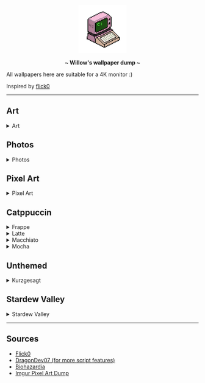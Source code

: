 
<!-- HEADERS -->
<p align="center">
  <img width="25%" src="https://github.com/42Willow/dotfiles/blob/main/assets/42willow.gif?raw=true" />
</p>
<p align="center">
  <b> ~ Willow's wallpaper dump ~ </b>
</p>

All wallpapers here are suitable for a 4K monitor :)

Inspired by [flick0](https://github.com/flick0/kabegami)

-----------------
## Art

<details><summary>Art</summary>

**Tags:** `willow_and_sundew`

![willow_and_sundew](/home/willow/wallpapers/Art/willow_and_sundew.jpeg)

</details>

## Photos

<details><summary>Photos</summary>

**Tags:** `lake`

![lake](/home/willow/wallpapers/Photos/lake.jpg)

**Tags:** `mountains`

![mountains](/home/willow/wallpapers/Photos/mountains.jpg)

**Tags:** `sandstone`

![sandstone](/home/willow/wallpapers/Photos/sandstone.jpg)

</details>

## Pixel Art

<details><summary>Pixel Art</summary>

**Tags:** `1`

![1](/home/willow/wallpapers/Pixel Art/1.gif)

**Tags:** `2`

![2](/home/willow/wallpapers/Pixel Art/2.gif)

**Tags:** `README`

![README](/home/willow/wallpapers/Pixel Art/README.md)

**Tags:** `waterfall`

![waterfall](/home/willow/wallpapers/Pixel Art/waterfall.jpeg)

</details>

## Catppuccin

<details><summary>Frappe</summary>

**Tags:** `Kurzgesagt` `Asteroid_Miner_1`

![Kurzgesagt-Asteroid_Miner_1](/home/willow/wallpapers/Catppuccin/Frappe/Kurzgesagt-Asteroid_Miner_1.png)

**Tags:** `Kurzgesagt` `Asteroid_Miner_2`

![Kurzgesagt-Asteroid_Miner_2](/home/willow/wallpapers/Catppuccin/Frappe/Kurzgesagt-Asteroid_Miner_2.png)

**Tags:** `Kurzgesagt` `Asteroids`

![Kurzgesagt-Asteroids](/home/willow/wallpapers/Catppuccin/Frappe/Kurzgesagt-Asteroids.png)

**Tags:** `Kurzgesagt` `Baby_Star`

![Kurzgesagt-Baby_Star](/home/willow/wallpapers/Catppuccin/Frappe/Kurzgesagt-Baby_Star.png)

**Tags:** `Kurzgesagt` `Black Hole_1`

![Kurzgesagt-Black Hole_1](/home/willow/wallpapers/Catppuccin/Frappe/Kurzgesagt-Black Hole_1.png)

**Tags:** `Kurzgesagt` `Black Hole_2`

![Kurzgesagt-Black Hole_2](/home/willow/wallpapers/Catppuccin/Frappe/Kurzgesagt-Black Hole_2.png)

**Tags:** `Kurzgesagt` `Cloudy Quasar_1`

![Kurzgesagt-Cloudy Quasar_1](/home/willow/wallpapers/Catppuccin/Frappe/Kurzgesagt-Cloudy Quasar_1.png)

**Tags:** `Kurzgesagt` `Cloudy Quasar_2`

![Kurzgesagt-Cloudy Quasar_2](/home/willow/wallpapers/Catppuccin/Frappe/Kurzgesagt-Cloudy Quasar_2.png)

**Tags:** `Kurzgesagt` `Contemplative Cosmonaut_1`

![Kurzgesagt-Contemplative Cosmonaut_1](/home/willow/wallpapers/Catppuccin/Frappe/Kurzgesagt-Contemplative Cosmonaut_1.png)

**Tags:** `Kurzgesagt` `Contemplative Cosmonaut_2`

![Kurzgesagt-Contemplative Cosmonaut_2](/home/willow/wallpapers/Catppuccin/Frappe/Kurzgesagt-Contemplative Cosmonaut_2.png)

**Tags:** `Kurzgesagt` `Contemplative Cosmonaut_3`

![Kurzgesagt-Contemplative Cosmonaut_3](/home/willow/wallpapers/Catppuccin/Frappe/Kurzgesagt-Contemplative Cosmonaut_3.png)

**Tags:** `Kurzgesagt` `Contemplative Cosmonaut_4`

![Kurzgesagt-Contemplative Cosmonaut_4](/home/willow/wallpapers/Catppuccin/Frappe/Kurzgesagt-Contemplative Cosmonaut_4.png)

**Tags:** `Kurzgesagt` `Cosmic_Islands`

![Kurzgesagt-Cosmic_Islands](/home/willow/wallpapers/Catppuccin/Frappe/Kurzgesagt-Cosmic_Islands.png)

**Tags:** `Kurzgesagt` `Fleet`

![Kurzgesagt-Fleet](/home/willow/wallpapers/Catppuccin/Frappe/Kurzgesagt-Fleet.png)

**Tags:** `Kurzgesagt` `Galaxies`

![Kurzgesagt-Galaxies](/home/willow/wallpapers/Catppuccin/Frappe/Kurzgesagt-Galaxies.png)

**Tags:** `Kurzgesagt` `Galaxy_1`

![Kurzgesagt-Galaxy_1](/home/willow/wallpapers/Catppuccin/Frappe/Kurzgesagt-Galaxy_1.png)

**Tags:** `Kurzgesagt` `Galaxy_2`

![Kurzgesagt-Galaxy_2](/home/willow/wallpapers/Catppuccin/Frappe/Kurzgesagt-Galaxy_2.png)

**Tags:** `Kurzgesagt` `Galaxy_3`

![Kurzgesagt-Galaxy_3](/home/willow/wallpapers/Catppuccin/Frappe/Kurzgesagt-Galaxy_3.png)

**Tags:** `Kurzgesagt` `Mars`

![Kurzgesagt-Mars](/home/willow/wallpapers/Catppuccin/Frappe/Kurzgesagt-Mars.png)

**Tags:** `Kurzgesagt` `On A Moon`

![Kurzgesagt-On A Moon](/home/willow/wallpapers/Catppuccin/Frappe/Kurzgesagt-On A Moon.png)

**Tags:** `Kurzgesagt` `Ringed_Earth`

![Kurzgesagt-Ringed_Earth](/home/willow/wallpapers/Catppuccin/Frappe/Kurzgesagt-Ringed_Earth.png)

**Tags:** `Kurzgesagt` `Satellite over Earth`

![Kurzgesagt-Satellite over Earth](/home/willow/wallpapers/Catppuccin/Frappe/Kurzgesagt-Satellite over Earth.png)

**Tags:** `Kurzgesagt` `Solar System`

![Kurzgesagt-Solar System](/home/willow/wallpapers/Catppuccin/Frappe/Kurzgesagt-Solar System.png)

**Tags:** `Kurzgesagt` `Stars`

![Kurzgesagt-Stars](/home/willow/wallpapers/Catppuccin/Frappe/Kurzgesagt-Stars.png)

**Tags:** `Kurzgesagt` `Stellar Phenomenon`

![Kurzgesagt-Stellar Phenomenon](/home/willow/wallpapers/Catppuccin/Frappe/Kurzgesagt-Stellar Phenomenon.png)

**Tags:** `Kurzgesagt` `Unknown Lifeform`

![Kurzgesagt-Unknown Lifeform](/home/willow/wallpapers/Catppuccin/Frappe/Kurzgesagt-Unknown Lifeform.png)

</details>

<details><summary>Latte</summary>

**Tags:** `Kurzgesagt` `Asteroid_Miner_1`

![Kurzgesagt-Asteroid_Miner_1](/home/willow/wallpapers/Catppuccin/Latte/Kurzgesagt-Asteroid_Miner_1.png)

**Tags:** `Kurzgesagt` `Asteroid_Miner_2`

![Kurzgesagt-Asteroid_Miner_2](/home/willow/wallpapers/Catppuccin/Latte/Kurzgesagt-Asteroid_Miner_2.png)

**Tags:** `Kurzgesagt` `Asteroids`

![Kurzgesagt-Asteroids](/home/willow/wallpapers/Catppuccin/Latte/Kurzgesagt-Asteroids.png)

**Tags:** `Kurzgesagt` `Baby_Star`

![Kurzgesagt-Baby_Star](/home/willow/wallpapers/Catppuccin/Latte/Kurzgesagt-Baby_Star.png)

**Tags:** `Kurzgesagt` `Black Hole_1`

![Kurzgesagt-Black Hole_1](/home/willow/wallpapers/Catppuccin/Latte/Kurzgesagt-Black Hole_1.png)

**Tags:** `Kurzgesagt` `Black Hole_2`

![Kurzgesagt-Black Hole_2](/home/willow/wallpapers/Catppuccin/Latte/Kurzgesagt-Black Hole_2.png)

**Tags:** `Kurzgesagt` `Cloudy Quasar_1`

![Kurzgesagt-Cloudy Quasar_1](/home/willow/wallpapers/Catppuccin/Latte/Kurzgesagt-Cloudy Quasar_1.png)

**Tags:** `Kurzgesagt` `Cloudy Quasar_2`

![Kurzgesagt-Cloudy Quasar_2](/home/willow/wallpapers/Catppuccin/Latte/Kurzgesagt-Cloudy Quasar_2.png)

**Tags:** `Kurzgesagt` `Contemplative Cosmonaut_1`

![Kurzgesagt-Contemplative Cosmonaut_1](/home/willow/wallpapers/Catppuccin/Latte/Kurzgesagt-Contemplative Cosmonaut_1.png)

**Tags:** `Kurzgesagt` `Contemplative Cosmonaut_2`

![Kurzgesagt-Contemplative Cosmonaut_2](/home/willow/wallpapers/Catppuccin/Latte/Kurzgesagt-Contemplative Cosmonaut_2.png)

**Tags:** `Kurzgesagt` `Contemplative Cosmonaut_3`

![Kurzgesagt-Contemplative Cosmonaut_3](/home/willow/wallpapers/Catppuccin/Latte/Kurzgesagt-Contemplative Cosmonaut_3.png)

**Tags:** `Kurzgesagt` `Contemplative Cosmonaut_4`

![Kurzgesagt-Contemplative Cosmonaut_4](/home/willow/wallpapers/Catppuccin/Latte/Kurzgesagt-Contemplative Cosmonaut_4.png)

**Tags:** `Kurzgesagt` `Cosmic_Islands`

![Kurzgesagt-Cosmic_Islands](/home/willow/wallpapers/Catppuccin/Latte/Kurzgesagt-Cosmic_Islands.png)

**Tags:** `Kurzgesagt` `Fleet`

![Kurzgesagt-Fleet](/home/willow/wallpapers/Catppuccin/Latte/Kurzgesagt-Fleet.png)

**Tags:** `Kurzgesagt` `Galaxies`

![Kurzgesagt-Galaxies](/home/willow/wallpapers/Catppuccin/Latte/Kurzgesagt-Galaxies.png)

**Tags:** `Kurzgesagt` `Galaxy_1`

![Kurzgesagt-Galaxy_1](/home/willow/wallpapers/Catppuccin/Latte/Kurzgesagt-Galaxy_1.png)

**Tags:** `Kurzgesagt` `Galaxy_2`

![Kurzgesagt-Galaxy_2](/home/willow/wallpapers/Catppuccin/Latte/Kurzgesagt-Galaxy_2.png)

**Tags:** `Kurzgesagt` `Galaxy_3`

![Kurzgesagt-Galaxy_3](/home/willow/wallpapers/Catppuccin/Latte/Kurzgesagt-Galaxy_3.png)

**Tags:** `Kurzgesagt` `Mars`

![Kurzgesagt-Mars](/home/willow/wallpapers/Catppuccin/Latte/Kurzgesagt-Mars.png)

**Tags:** `Kurzgesagt` `On A Moon`

![Kurzgesagt-On A Moon](/home/willow/wallpapers/Catppuccin/Latte/Kurzgesagt-On A Moon.png)

**Tags:** `Kurzgesagt` `Ringed_Earth`

![Kurzgesagt-Ringed_Earth](/home/willow/wallpapers/Catppuccin/Latte/Kurzgesagt-Ringed_Earth.png)

**Tags:** `Kurzgesagt` `Satellite over Earth`

![Kurzgesagt-Satellite over Earth](/home/willow/wallpapers/Catppuccin/Latte/Kurzgesagt-Satellite over Earth.png)

**Tags:** `Kurzgesagt` `Solar System`

![Kurzgesagt-Solar System](/home/willow/wallpapers/Catppuccin/Latte/Kurzgesagt-Solar System.png)

**Tags:** `Kurzgesagt` `Stars`

![Kurzgesagt-Stars](/home/willow/wallpapers/Catppuccin/Latte/Kurzgesagt-Stars.png)

**Tags:** `Kurzgesagt` `Stellar Phenomenon`

![Kurzgesagt-Stellar Phenomenon](/home/willow/wallpapers/Catppuccin/Latte/Kurzgesagt-Stellar Phenomenon.png)

**Tags:** `Kurzgesagt` `Unknown Lifeform`

![Kurzgesagt-Unknown Lifeform](/home/willow/wallpapers/Catppuccin/Latte/Kurzgesagt-Unknown Lifeform.png)

</details>

<details><summary>Macchiato</summary>

**Tags:** `Kurzgesagt` `Asteroid_Miner_1`

![Kurzgesagt-Asteroid_Miner_1](/home/willow/wallpapers/Catppuccin/Macchiato/Kurzgesagt-Asteroid_Miner_1.png)

**Tags:** `Kurzgesagt` `Asteroid_Miner_2`

![Kurzgesagt-Asteroid_Miner_2](/home/willow/wallpapers/Catppuccin/Macchiato/Kurzgesagt-Asteroid_Miner_2.png)

**Tags:** `Kurzgesagt` `Asteroids`

![Kurzgesagt-Asteroids](/home/willow/wallpapers/Catppuccin/Macchiato/Kurzgesagt-Asteroids.png)

**Tags:** `Kurzgesagt` `Baby_Star`

![Kurzgesagt-Baby_Star](/home/willow/wallpapers/Catppuccin/Macchiato/Kurzgesagt-Baby_Star.png)

**Tags:** `Kurzgesagt` `Black Hole_1`

![Kurzgesagt-Black Hole_1](/home/willow/wallpapers/Catppuccin/Macchiato/Kurzgesagt-Black Hole_1.png)

**Tags:** `Kurzgesagt` `Black Hole_2`

![Kurzgesagt-Black Hole_2](/home/willow/wallpapers/Catppuccin/Macchiato/Kurzgesagt-Black Hole_2.png)

**Tags:** `Kurzgesagt` `Cloudy Quasar_1`

![Kurzgesagt-Cloudy Quasar_1](/home/willow/wallpapers/Catppuccin/Macchiato/Kurzgesagt-Cloudy Quasar_1.png)

**Tags:** `Kurzgesagt` `Cloudy Quasar_2`

![Kurzgesagt-Cloudy Quasar_2](/home/willow/wallpapers/Catppuccin/Macchiato/Kurzgesagt-Cloudy Quasar_2.png)

**Tags:** `Kurzgesagt` `Contemplative Cosmonaut_1`

![Kurzgesagt-Contemplative Cosmonaut_1](/home/willow/wallpapers/Catppuccin/Macchiato/Kurzgesagt-Contemplative Cosmonaut_1.png)

**Tags:** `Kurzgesagt` `Contemplative Cosmonaut_2`

![Kurzgesagt-Contemplative Cosmonaut_2](/home/willow/wallpapers/Catppuccin/Macchiato/Kurzgesagt-Contemplative Cosmonaut_2.png)

**Tags:** `Kurzgesagt` `Contemplative Cosmonaut_3`

![Kurzgesagt-Contemplative Cosmonaut_3](/home/willow/wallpapers/Catppuccin/Macchiato/Kurzgesagt-Contemplative Cosmonaut_3.png)

**Tags:** `Kurzgesagt` `Contemplative Cosmonaut_4`

![Kurzgesagt-Contemplative Cosmonaut_4](/home/willow/wallpapers/Catppuccin/Macchiato/Kurzgesagt-Contemplative Cosmonaut_4.png)

**Tags:** `Kurzgesagt` `Cosmic_Islands`

![Kurzgesagt-Cosmic_Islands](/home/willow/wallpapers/Catppuccin/Macchiato/Kurzgesagt-Cosmic_Islands.png)

**Tags:** `Kurzgesagt` `Fleet`

![Kurzgesagt-Fleet](/home/willow/wallpapers/Catppuccin/Macchiato/Kurzgesagt-Fleet.png)

**Tags:** `Kurzgesagt` `Galaxies`

![Kurzgesagt-Galaxies](/home/willow/wallpapers/Catppuccin/Macchiato/Kurzgesagt-Galaxies.png)

**Tags:** `Kurzgesagt` `Galaxy_1`

![Kurzgesagt-Galaxy_1](/home/willow/wallpapers/Catppuccin/Macchiato/Kurzgesagt-Galaxy_1.png)

**Tags:** `Kurzgesagt` `Galaxy_2`

![Kurzgesagt-Galaxy_2](/home/willow/wallpapers/Catppuccin/Macchiato/Kurzgesagt-Galaxy_2.png)

**Tags:** `Kurzgesagt` `Galaxy_3`

![Kurzgesagt-Galaxy_3](/home/willow/wallpapers/Catppuccin/Macchiato/Kurzgesagt-Galaxy_3.png)

**Tags:** `Kurzgesagt` `Mars`

![Kurzgesagt-Mars](/home/willow/wallpapers/Catppuccin/Macchiato/Kurzgesagt-Mars.png)

**Tags:** `Kurzgesagt` `On A Moon`

![Kurzgesagt-On A Moon](/home/willow/wallpapers/Catppuccin/Macchiato/Kurzgesagt-On A Moon.png)

**Tags:** `Kurzgesagt` `Ringed_Earth.jpg`

![Kurzgesagt-Ringed_Earth.jpg](/home/willow/wallpapers/Catppuccin/Macchiato/Kurzgesagt-Ringed_Earth.jpg.jpg)

**Tags:** `Kurzgesagt` `Satellite over Earth`

![Kurzgesagt-Satellite over Earth](/home/willow/wallpapers/Catppuccin/Macchiato/Kurzgesagt-Satellite over Earth.png)

**Tags:** `Kurzgesagt` `Solar System`

![Kurzgesagt-Solar System](/home/willow/wallpapers/Catppuccin/Macchiato/Kurzgesagt-Solar System.png)

**Tags:** `Kurzgesagt` `Stars`

![Kurzgesagt-Stars](/home/willow/wallpapers/Catppuccin/Macchiato/Kurzgesagt-Stars.png)

**Tags:** `Kurzgesagt` `Stellar Phenomenon`

![Kurzgesagt-Stellar Phenomenon](/home/willow/wallpapers/Catppuccin/Macchiato/Kurzgesagt-Stellar Phenomenon.png)

**Tags:** `Kurzgesagt` `Unknown Lifeform`

![Kurzgesagt-Unknown Lifeform](/home/willow/wallpapers/Catppuccin/Macchiato/Kurzgesagt-Unknown Lifeform.png)

</details>

<details><summary>Mocha</summary>

**Tags:** `Kurzgesagt` `Asteroid_Miner_1`

![Kurzgesagt-Asteroid_Miner_1](/home/willow/wallpapers/Catppuccin/Mocha/Kurzgesagt-Asteroid_Miner_1.png)

**Tags:** `Kurzgesagt` `Asteroid_Miner_2`

![Kurzgesagt-Asteroid_Miner_2](/home/willow/wallpapers/Catppuccin/Mocha/Kurzgesagt-Asteroid_Miner_2.png)

**Tags:** `Kurzgesagt` `Asteroids`

![Kurzgesagt-Asteroids](/home/willow/wallpapers/Catppuccin/Mocha/Kurzgesagt-Asteroids.png)

**Tags:** `Kurzgesagt` `Baby_Star`

![Kurzgesagt-Baby_Star](/home/willow/wallpapers/Catppuccin/Mocha/Kurzgesagt-Baby_Star.png)

**Tags:** `Kurzgesagt` `Black Hole_1`

![Kurzgesagt-Black Hole_1](/home/willow/wallpapers/Catppuccin/Mocha/Kurzgesagt-Black Hole_1.png)

**Tags:** `Kurzgesagt` `Black Hole_2`

![Kurzgesagt-Black Hole_2](/home/willow/wallpapers/Catppuccin/Mocha/Kurzgesagt-Black Hole_2.png)

**Tags:** `Kurzgesagt` `Cloudy Quasar_1`

![Kurzgesagt-Cloudy Quasar_1](/home/willow/wallpapers/Catppuccin/Mocha/Kurzgesagt-Cloudy Quasar_1.png)

**Tags:** `Kurzgesagt` `Cloudy Quasar_2`

![Kurzgesagt-Cloudy Quasar_2](/home/willow/wallpapers/Catppuccin/Mocha/Kurzgesagt-Cloudy Quasar_2.png)

**Tags:** `Kurzgesagt` `Contemplative Cosmonaut_1`

![Kurzgesagt-Contemplative Cosmonaut_1](/home/willow/wallpapers/Catppuccin/Mocha/Kurzgesagt-Contemplative Cosmonaut_1.png)

**Tags:** `Kurzgesagt` `Contemplative Cosmonaut_2`

![Kurzgesagt-Contemplative Cosmonaut_2](/home/willow/wallpapers/Catppuccin/Mocha/Kurzgesagt-Contemplative Cosmonaut_2.png)

**Tags:** `Kurzgesagt` `Contemplative Cosmonaut_3`

![Kurzgesagt-Contemplative Cosmonaut_3](/home/willow/wallpapers/Catppuccin/Mocha/Kurzgesagt-Contemplative Cosmonaut_3.png)

**Tags:** `Kurzgesagt` `Contemplative Cosmonaut_4`

![Kurzgesagt-Contemplative Cosmonaut_4](/home/willow/wallpapers/Catppuccin/Mocha/Kurzgesagt-Contemplative Cosmonaut_4.png)

**Tags:** `Kurzgesagt` `Cosmic_Islands`

![Kurzgesagt-Cosmic_Islands](/home/willow/wallpapers/Catppuccin/Mocha/Kurzgesagt-Cosmic_Islands.png)

**Tags:** `Kurzgesagt` `Fleet`

![Kurzgesagt-Fleet](/home/willow/wallpapers/Catppuccin/Mocha/Kurzgesagt-Fleet.png)

**Tags:** `Kurzgesagt` `Galaxies`

![Kurzgesagt-Galaxies](/home/willow/wallpapers/Catppuccin/Mocha/Kurzgesagt-Galaxies.png)

**Tags:** `Kurzgesagt` `Galaxy_1`

![Kurzgesagt-Galaxy_1](/home/willow/wallpapers/Catppuccin/Mocha/Kurzgesagt-Galaxy_1.png)

**Tags:** `Kurzgesagt` `Galaxy_2`

![Kurzgesagt-Galaxy_2](/home/willow/wallpapers/Catppuccin/Mocha/Kurzgesagt-Galaxy_2.png)

**Tags:** `Kurzgesagt` `Galaxy_3`

![Kurzgesagt-Galaxy_3](/home/willow/wallpapers/Catppuccin/Mocha/Kurzgesagt-Galaxy_3.png)

**Tags:** `Kurzgesagt` `Mars`

![Kurzgesagt-Mars](/home/willow/wallpapers/Catppuccin/Mocha/Kurzgesagt-Mars.png)

**Tags:** `Kurzgesagt` `On A Moon`

![Kurzgesagt-On A Moon](/home/willow/wallpapers/Catppuccin/Mocha/Kurzgesagt-On A Moon.png)

**Tags:** `Kurzgesagt` `Ringed_Earth.jpg`

![Kurzgesagt-Ringed_Earth.jpg](/home/willow/wallpapers/Catppuccin/Mocha/Kurzgesagt-Ringed_Earth.jpg.jpg)

**Tags:** `Kurzgesagt` `Satellite over Earth`

![Kurzgesagt-Satellite over Earth](/home/willow/wallpapers/Catppuccin/Mocha/Kurzgesagt-Satellite over Earth.png)

**Tags:** `Kurzgesagt` `Solar System`

![Kurzgesagt-Solar System](/home/willow/wallpapers/Catppuccin/Mocha/Kurzgesagt-Solar System.png)

**Tags:** `Kurzgesagt` `Stars`

![Kurzgesagt-Stars](/home/willow/wallpapers/Catppuccin/Mocha/Kurzgesagt-Stars.png)

**Tags:** `Kurzgesagt` `Stellar Phenomenon`

![Kurzgesagt-Stellar Phenomenon](/home/willow/wallpapers/Catppuccin/Mocha/Kurzgesagt-Stellar Phenomenon.png)

**Tags:** `Kurzgesagt` `Unknown Lifeform`

![Kurzgesagt-Unknown Lifeform](/home/willow/wallpapers/Catppuccin/Mocha/Kurzgesagt-Unknown Lifeform.png)

</details>

</details>

## Unthemed

<details><summary>Kurzgesagt</summary>

**Tags:** `Kurzgesagt` `Asteroid_Miner_1`

![Kurzgesagt-Asteroid_Miner_1](/home/willow/wallpapers/Unthemed/Kurzgesagt/Kurzgesagt-Asteroid_Miner_1.png)

**Tags:** `Kurzgesagt` `Asteroid_Miner_2`

![Kurzgesagt-Asteroid_Miner_2](/home/willow/wallpapers/Unthemed/Kurzgesagt/Kurzgesagt-Asteroid_Miner_2.png)

**Tags:** `Kurzgesagt` `Asteroids`

![Kurzgesagt-Asteroids](/home/willow/wallpapers/Unthemed/Kurzgesagt/Kurzgesagt-Asteroids.png)

**Tags:** `Kurzgesagt` `Baby_Star`

![Kurzgesagt-Baby_Star](/home/willow/wallpapers/Unthemed/Kurzgesagt/Kurzgesagt-Baby_Star.png)

**Tags:** `Kurzgesagt` `Black Hole_1`

![Kurzgesagt-Black Hole_1](/home/willow/wallpapers/Unthemed/Kurzgesagt/Kurzgesagt-Black Hole_1.png)

**Tags:** `Kurzgesagt` `Black Hole_2`

![Kurzgesagt-Black Hole_2](/home/willow/wallpapers/Unthemed/Kurzgesagt/Kurzgesagt-Black Hole_2.png)

**Tags:** `Kurzgesagt` `Cloudy Quasar_1`

![Kurzgesagt-Cloudy Quasar_1](/home/willow/wallpapers/Unthemed/Kurzgesagt/Kurzgesagt-Cloudy Quasar_1.png)

**Tags:** `Kurzgesagt` `Cloudy Quasar_2`

![Kurzgesagt-Cloudy Quasar_2](/home/willow/wallpapers/Unthemed/Kurzgesagt/Kurzgesagt-Cloudy Quasar_2.png)

**Tags:** `Kurzgesagt` `Contemplative Cosmonaut_1`

![Kurzgesagt-Contemplative Cosmonaut_1](/home/willow/wallpapers/Unthemed/Kurzgesagt/Kurzgesagt-Contemplative Cosmonaut_1.png)

**Tags:** `Kurzgesagt` `Contemplative Cosmonaut_2`

![Kurzgesagt-Contemplative Cosmonaut_2](/home/willow/wallpapers/Unthemed/Kurzgesagt/Kurzgesagt-Contemplative Cosmonaut_2.png)

**Tags:** `Kurzgesagt` `Contemplative Cosmonaut_3`

![Kurzgesagt-Contemplative Cosmonaut_3](/home/willow/wallpapers/Unthemed/Kurzgesagt/Kurzgesagt-Contemplative Cosmonaut_3.png)

**Tags:** `Kurzgesagt` `Contemplative Cosmonaut_4`

![Kurzgesagt-Contemplative Cosmonaut_4](/home/willow/wallpapers/Unthemed/Kurzgesagt/Kurzgesagt-Contemplative Cosmonaut_4.png)

**Tags:** `Kurzgesagt` `Cosmic_Islands`

![Kurzgesagt-Cosmic_Islands](/home/willow/wallpapers/Unthemed/Kurzgesagt/Kurzgesagt-Cosmic_Islands.png)

**Tags:** `Kurzgesagt` `Fleet`

![Kurzgesagt-Fleet](/home/willow/wallpapers/Unthemed/Kurzgesagt/Kurzgesagt-Fleet.png)

**Tags:** `Kurzgesagt` `Galaxies`

![Kurzgesagt-Galaxies](/home/willow/wallpapers/Unthemed/Kurzgesagt/Kurzgesagt-Galaxies.png)

**Tags:** `Kurzgesagt` `Galaxy_1`

![Kurzgesagt-Galaxy_1](/home/willow/wallpapers/Unthemed/Kurzgesagt/Kurzgesagt-Galaxy_1.png)

**Tags:** `Kurzgesagt` `Galaxy_2`

![Kurzgesagt-Galaxy_2](/home/willow/wallpapers/Unthemed/Kurzgesagt/Kurzgesagt-Galaxy_2.png)

**Tags:** `Kurzgesagt` `Galaxy_3`

![Kurzgesagt-Galaxy_3](/home/willow/wallpapers/Unthemed/Kurzgesagt/Kurzgesagt-Galaxy_3.png)

**Tags:** `Kurzgesagt` `Mars`

![Kurzgesagt-Mars](/home/willow/wallpapers/Unthemed/Kurzgesagt/Kurzgesagt-Mars.png)

**Tags:** `Kurzgesagt` `On A Moon`

![Kurzgesagt-On A Moon](/home/willow/wallpapers/Unthemed/Kurzgesagt/Kurzgesagt-On A Moon.png)

**Tags:** `Kurzgesagt` `Ringed_Earth`

![Kurzgesagt-Ringed_Earth](/home/willow/wallpapers/Unthemed/Kurzgesagt/Kurzgesagt-Ringed_Earth.png)

**Tags:** `Kurzgesagt` `Satellite over Earth`

![Kurzgesagt-Satellite over Earth](/home/willow/wallpapers/Unthemed/Kurzgesagt/Kurzgesagt-Satellite over Earth.png)

**Tags:** `Kurzgesagt` `Solar System`

![Kurzgesagt-Solar System](/home/willow/wallpapers/Unthemed/Kurzgesagt/Kurzgesagt-Solar System.png)

**Tags:** `Kurzgesagt` `Stars`

![Kurzgesagt-Stars](/home/willow/wallpapers/Unthemed/Kurzgesagt/Kurzgesagt-Stars.png)

**Tags:** `Kurzgesagt` `Stellar Phenomenon`

![Kurzgesagt-Stellar Phenomenon](/home/willow/wallpapers/Unthemed/Kurzgesagt/Kurzgesagt-Stellar Phenomenon.png)

**Tags:** `Kurzgesagt` `Unknown Lifeform`

![Kurzgesagt-Unknown Lifeform](/home/willow/wallpapers/Unthemed/Kurzgesagt/Kurzgesagt-Unknown Lifeform.png)

</details>

</details>

## Stardew Valley

<details><summary>Stardew Valley</summary>

**Tags:** `map`

![map](/home/willow/wallpapers/Stardew Valley/map.png)

</details>


-----------------

## Sources

- [Flick0](https://github.com/flick0/kabegami)
- [DragonDev07 (for more script features)](https://github.com/DragonDev07/Wallpapers/blob/main/markdown.py)
- [Biohazardia](https://www.deviantart.com/biohazardia/gallery)
- [Imgur Pixel Art Dump](https://imgur.com/gallery/SELjK)
